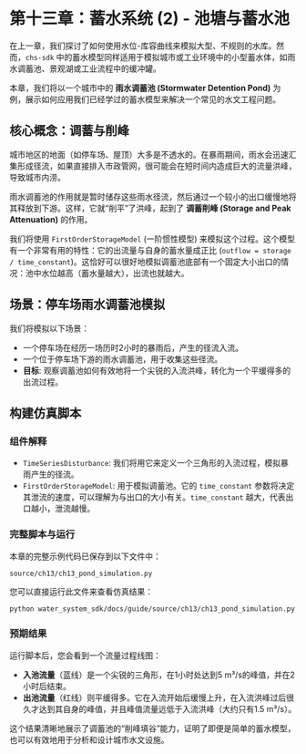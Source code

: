 # 第十三章：蓄水系统 (2) - 池塘与蓄水池

在上一章，我们探讨了如何使用水位-库容曲线来模拟大型、不规则的水库。然而，`chs-sdk` 中的蓄水模型同样适用于模拟城市或工业环境中的小型蓄水体，如雨水调蓄池、景观湖或工业流程中的缓冲罐。

本章，我们将以一个城市中的 **雨水调蓄池 (Stormwater Detention Pond)** 为例，展示如何应用我们已经学过的蓄水模型来解决一个常见的水文工程问题。

## 核心概念：调蓄与削峰

城市地区的地面（如停车场、屋顶）大多是不透水的。在暴雨期间，雨水会迅速汇集形成径流，如果直接排入市政管网，很可能会在短时间内造成巨大的流量洪峰，导致城市内涝。

雨水调蓄池的作用就是暂时储存这些雨水径流，然后通过一个较小的出口缓慢地将其释放到下游。这样，它就“削平”了洪峰，起到了 **调蓄削峰 (Storage and Peak Attenuation)** 的作用。

我们将使用 `FirstOrderStorageModel` (一阶惯性模型) 来模拟这个过程。这个模型有一个非常有用的特性：它的出流量与自身的蓄水量成正比 (`outflow = storage / time_constant`)。这恰好可以很好地模拟调蓄池底部有一个固定大小出口的情况：池中水位越高（蓄水量越大），出流也就越大。

## 场景：停车场雨水调蓄池模拟

我们将模拟以下场景：
*   一个停车场在经历一场历时2小时的暴雨后，产生的径流入流。
*   一个位于停车场下游的雨水调蓄池，用于收集这些径流。
*   **目标**: 观察调蓄池如何有效地将一个尖锐的入流洪峰，转化为一个平缓得多的出流过程。

## 构建仿真脚本

### 组件解释

*   `TimeSeriesDisturbance`: 我们将用它来定义一个三角形的入流过程，模拟暴雨产生的径流。
*   `FirstOrderStorageModel`: 用于模拟调蓄池。它的 `time_constant` 参数将决定其泄流的速度，可以理解为与出口的大小有关。`time_constant` 越大，代表出口越小，泄流越慢。

### 完整脚本与运行

本章的完整示例代码已保存到以下文件中：

`source/ch13/ch13_pond_simulation.py`

您可以直接运行此文件来查看仿真结果：

```bash
python water_system_sdk/docs/guide/source/ch13/ch13_pond_simulation.py
```

### 预期结果

运行脚本后，您会看到一个流量过程线图：
*   **入池流量**（蓝线）是一个尖锐的三角形，在1小时处达到5 m³/s的峰值，并在2小时后结束。
*   **出池流量**（红线）则平缓得多。它在入流开始后缓慢上升，在入流洪峰过后很久才达到其自身的峰值，并且峰值流量远低于入流洪峰（大约只有1.5 m³/s）。

这个结果清晰地展示了调蓄池的“削峰填谷”能力，证明了即便是简单的蓄水模型，也可以有效地用于分析和设计城市水文设施。
